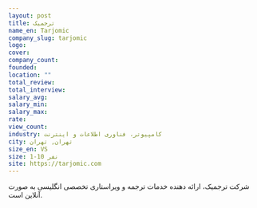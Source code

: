```yaml
---
layout: post
title: ترجمیک
name_en: Tarjomic
company_slug: tarjomic
logo: 
cover: 
company_count:
founded:
location: ""
total_review: 
total_interview: 
salary_avg: 
salary_min: 
salary_max: 
rate: 
view_count: 
industry: کامپیوتر، فناوری اطلاعات و اینترنت
city: تهران, تهران
size_en: VS
size: 1-10 نفر
site: https://tarjomic.com
---
```


شرکت ترجمیک، ارائه دهنده خدمات ترجمه و ویراستاری تخصصی انگلیسی به صورت آنلاین است.
